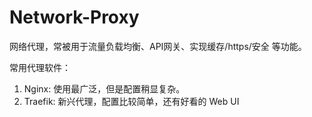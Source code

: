 # Network-Proxy

网络代理，常被用于流量负载均衡、API网关、实现缓存/https/安全 等功能。

常用代理软件：

1. Nginx: 使用最广泛，但是配置稍显复杂。
1. Traefik: 新兴代理，配置比较简单，还有好看的 Web UI


